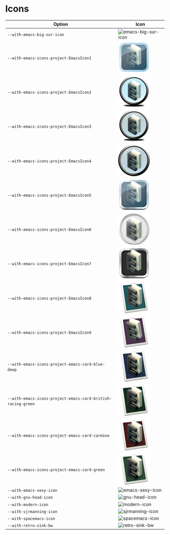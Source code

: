 # Icons

| Option                                                       | Icon                                                                                                            |
| ------------------------------------------------------------ | --------------------------------------------------------------------------------------------------------------- |
| `--with-emacs-big-sur-icon`                                  | ![emacs-big-sur-icon](emacs-big-sur-icon.png)                                                                   |
| `--with-emacs-icons-project-EmacsIcon1`                      | ![emacs-icons-project-EmacsI](emacs-icons-project-EmacsIcon1.png)                                               |
| `--with-emacs-icons-project-EmacsIcon2`                      | ![emacs-icons-project-EmacsI](emacs-icons-project-EmacsIcon2.png)                                               |
| `--with-emacs-icons-project-EmacsIcon3`                      | ![emacs-icons-project-EmacsI](emacs-icons-project-EmacsIcon3.png)                                               |
| `--with-emacs-icons-project-EmacsIcon4`                      | ![emacs-icons-project-EmacsI](emacs-icons-project-EmacsIcon4.png)                                               |
| `--with-emacs-icons-project-EmacsIcon5`                      | ![emacs-icons-project-EmacsI](emacs-icons-project-EmacsIcon5.png)                                               |
| `--with-emacs-icons-project-EmacsIcon6`                      | ![emacs-icons-project-EmacsI](emacs-icons-project-EmacsIcon6.png)                                               |
| `--with-emacs-icons-project-EmacsIcon7`                      | ![emacs-icons-project-EmacsI](emacs-icons-project-EmacsIcon7.png)                                               |
| `--with-emacs-icons-project-EmacsIcon8`                      | ![emacs-icons-project-EmacsI](emacs-icons-project-EmacsIcon8.png)                                               |
| `--with-emacs-icons-project-EmacsIcon9`                      | ![emacs-icons-project-EmacsI](emacs-icons-project-EmacsIcon9.png)                                               |
| `--with-emacs-icons-project-emacs-card-blue-deep`            | ![emacs-icons-project-emacs-card-blue-deep](emacs-icons-project-emacs-card-blue-deep.png)                       |
| `--with-emacs-icons-project-emacs-card-british-racing-green` | ![emacs-icons-project-emacs-card-british-racing-green](emacs-icons-project-emacs-card-british-racing-green.png) |
| `--with-emacs-icons-project-emacs-card-carmine`              | ![emacs-icons-project-emacs-card-carmine](emacs-icons-project-emacs-card-carmine.png)                           |
| `--with-emacs-icons-project-emacs-card-green`                | ![emacs-icons-project-emacs-card-green](emacs-icons-project-emacs-card-green.png)                               |
| `--with-emacs-sexy-icon`                                     | ![emacs-sexy-icon](emacs-sexy-icon.png)                                                                         |
| `--with-gnu-head-icon`                                       | ![gnu-head-icon](gnu-head-icon.png)                                                                             |
| `--with-modern-icon`                                         | ![modern-icon](modern-icon.png)                                                                                 |
| `--with-sjrmanning-icon`                                     | ![sjrmanning-icon](sjrmanning-icon.png)                                                                         |
| `--with-spacemacs-icon`                                      | ![spacemacs-icon](spacemacs-icon.png)                                                                           |
| `--with-retro-sink-bw`                                       | ![retro-sink-bw](retro-sink-bw.png)                                                                             |
